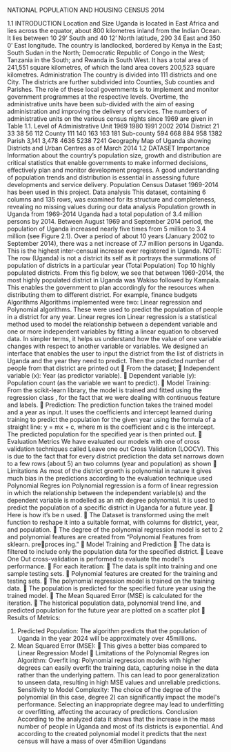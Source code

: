 NATIONAL POPULATION AND HOUSING CENSUS 2014

1.1 INTRODUCTION
Location and Size
Uganda is located in East Africa and lies across the equator, about 800 kilometres inland from
the Indian Ocean. It lies between 10 29ʼ South and 40 12ʼ North latitude, 290 34 East and 350
0ʼ East longitude. The country is landlocked, bordered by Kenya in the East; South Sudan in the
North; Democratic Republic of Congo in the West; Tanzania in the South; and Rwanda in South
West. It has a total area of 241,551 square kilometres, of which the land area covers 200,523
square kilometres. Administration
The country is divided into 111 districts and one City. The districts are further subdivided into
Counties, Sub counties and Parishes. The role of these local governments is to implement and
monitor government programmes at the respective levels. Overtime, the administrative units have
been sub-divided with the aim of easing administration and improving the delivery of services. The numbers of administrative units on the various census nights since 1969 are given in Table
1.1. Level of Administrative Unit
1969 1980 1991 2002 2014
District 21 33 38 56 112
County 111 140 163 163 181
Sub-county 594 668 884 958 1382
Parish 3,141 3,478 4636 5238 7241
Geography
Map of Uganda showing Districts and Urban Centres as of March 2014
1.2 DATASET
Importance
Information about the countryʼs population size, growth and distribution are critical
statistics that enable governments to make informed decisions, effectively plan and
monitor development progress. A good understanding of population trends and distribution
is essential in assessing future developments and service delivery. Population Census Dataset 1969-2014 has been used in this project. Data analysis
This dataset, containing 6 columns and 135 rows, was examined for its structure and
completeness, revealing no missing values during our data analysis
Population growth in Uganda from 1969-2014
Uganda had a total population of 3.4 million persons by 2014. Between August 1969 and
September 2014 period, the population of Uganda increased nearly five times from 5 million to
3.4 million (see Figure 2.1). Over a period of about 10 years (January 2002 to September 2014),
there was a net increase of 7.7 million persons in Uganda. This is the highest inter-censual
increase ever registered in Uganda. NOTE: The row (Uganda) is not a district its self as it portrays the summations of population of
districts in a particular year (Total Population)
Top 10 highly populated districts.
From this fig below, we see that between 1969-2014, the most highly populated district
in Uganda was Wakiso followed by Kampala. This enables the government to plan
accordingly for the resources when distributing them to different district. For example,
finance budgets
Algorithms
Algorithms implemented were two: Linear regression and Polynomial algorithms. These
were used to predict the population of people in a district for any year. Linear regres ion
Linear regression is a statistical method used to model the relationship between a
dependent variable and one or more independent variables by fitting a linear equation to
observed data. In simpler terms, it helps us understand how the value of one variable
changes with respect to another variable or variables. We designed an interface that enables the user to input the district from the list of
districts in Uganda and the year they need to predict. Then the predicted number of
people from that district are printed out
 From the dataset;  Independent variable (x): Year (as predictor variable).  Dependent variable (y): Population count (as the variable we want to predict).  Model Training:
From the scikit-learn library, the model is trained and fitted using the regression
class , for the fact that we were dealing with continuous feature and labels.  Prediction:
The prediction function takes the trained model and a year as input. It uses the coefficients and intercept learned during training to predict the population
for the given year using the formula of a straight line: y = mx + c, where m is the
coefficient and c is the intercept. The predicted population for the specified year is then printed out.  Evaluation Metrics
We have evaluated our models with one of cross validation techniques called
Leave one out Cross Validation (LOOCV).
This is due to the fact that for every district prediction the data set narrows
down to a few rows (about 5) an two columns (year and population) as shown
 Limitations
As most of the district growth is polynomial in nature it gives much bias in the predictions
according to the evaluation technique used
Polynomial Regres ion
Polynomial regression is a form of linear regression in which the relationship between the
independent variable(s) and the dependent variable is modelled as an nth degree
polynomial. It is used to predict the population of a specific district in Uganda for a
future year.  Here is how itʼs be n used.  The Dataset is transformed using the melt function to reshape it into a suitable
format, with columns for district, year, and population.  The degree of the polynomial regression model is set to 2 and polynomial
features are created from “Polynomial Features from sklearn. preproces ing.”  Model Training and Prediction
 The data is filtered to include only the population data for the specified district.  Leave One Out cross-validation is performed to evaluate the model's performance.  For each iteration:  The data is split into training and one sample testing sets.  Polynomial features are created for the training and testing sets.  The polynomial regression model is trained on the training data.  The population is predicted for the specified future year using the trained
model.  The Mean Squared Error (MSE) is calculated for the iteration.  The historical population data, polynomial trend line, and predicted
population for the future year are plotted on a scatter plot
 Results of Metrics:
1. Predicted Population: The algorithm predicts that the population of Uganda in the
year 2024 will be approximately over 45millions.
2. Mean Squared Error (MSE):  This gives a better bias compared to Linear Regression Model
 Limitations of the Polynomial Regres ion Algorithm:
Overfit ing: Polynomial regression models with higher degrees can easily overfit
the training data, capturing noise in the data rather than the underlying pattern. This can lead to poor generalization to unseen data, resulting in high MSE values
and unreliable predictions. Sensitivity to Model Complexity: The choice of the degree of the polynomial (in
this case, degree 2) can significantly impact the model's performance. Selecting
an inappropriate degree may lead to underfitting or overfitting, affecting the
accuracy of predictions. Conclusion
According to the analyzed data it shows that the increase in the mass number of
people in Uganda and most of its districts is exponential. And according to the created
polynomial model it predicts that the next census will have a mass of over 45million
Ugandans
